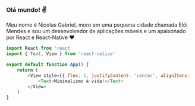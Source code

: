 ### Olá mundo! :v:

Meu nome é Nicolas Gabriel, moro em uma pequena cidade chamada Elói Mendes e sou um desenvolvedor de aplicações móveis e um apaixonado por React e React-Native :heart:

~~~javascript
import React from 'react
import { Text, View } from 'react-native'

export default function App() {
    return (
        <View style={{ flex: 1, justifyContent: 'center', alignItens: 'center' }}>
            <Text>Minimalismo é vida!</Text>
        </View>
    )
}
~~~

<!--
**NicolasGabrielDev/NicolasGabrielDev** is a ✨ _special_ ✨ repository because its `README.md` (this file) appears on your GitHub profile.

Here are some ideas to get you started:

- 🔭 I’m currently working on ...
- 🌱 I’m currently learning ...
- 👯 I’m looking to collaborate on ...
- 🤔 I’m looking for help with ...
- 💬 Ask me about ...
- 📫 How to reach me: ...
- 😄 Pronouns: ...
- ⚡ Fun fact: ...
-->
